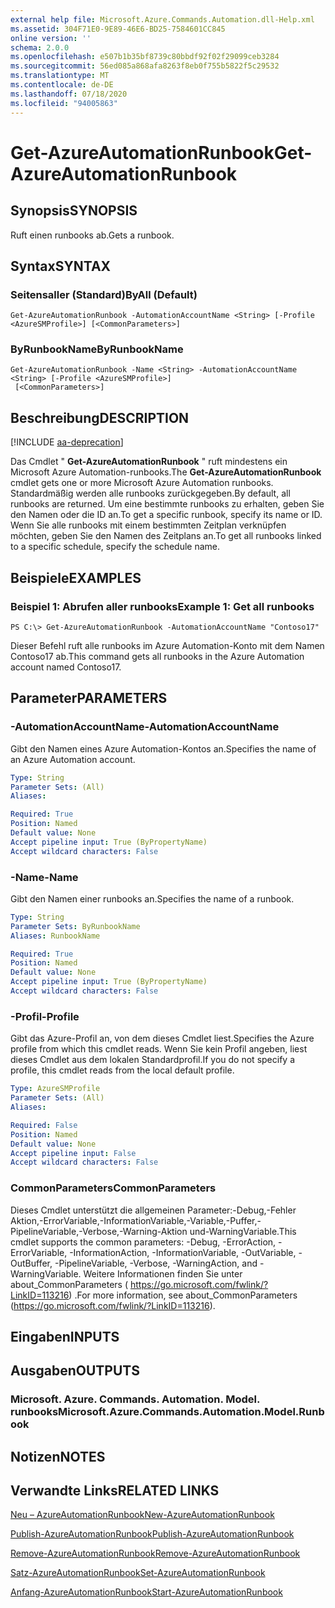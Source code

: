 ```yaml
---
external help file: Microsoft.Azure.Commands.Automation.dll-Help.xml
ms.assetid: 304F71E0-9E89-46E6-BD25-7584601CC845
online version: ''
schema: 2.0.0
ms.openlocfilehash: e507b1b35bf8739c80bbdf92f02f29099ceb3284
ms.sourcegitcommit: 56ed085a868afa8263f8eb0f755b5822f5c29532
ms.translationtype: MT
ms.contentlocale: de-DE
ms.lasthandoff: 07/18/2020
ms.locfileid: "94005863"
---
```

# <span data-ttu-id="a8633-101">Get-AzureAutomationRunbook</span><span class="sxs-lookup"><span data-stu-id="a8633-101">Get-AzureAutomationRunbook</span></span>

## <span data-ttu-id="a8633-102">Synopsis</span><span class="sxs-lookup"><span data-stu-id="a8633-102">SYNOPSIS</span></span>

<span data-ttu-id="a8633-103">Ruft einen runbooks ab.</span><span class="sxs-lookup"><span data-stu-id="a8633-103">Gets a runbook.</span></span>

## <span data-ttu-id="a8633-104">Syntax</span><span class="sxs-lookup"><span data-stu-id="a8633-104">SYNTAX</span></span>

### <span data-ttu-id="a8633-105">Seitensaller (Standard)</span><span class="sxs-lookup"><span data-stu-id="a8633-105">ByAll (Default)</span></span>
```
Get-AzureAutomationRunbook -AutomationAccountName <String> [-Profile <AzureSMProfile>] [<CommonParameters>]
```

### <span data-ttu-id="a8633-106">ByRunbookName</span><span class="sxs-lookup"><span data-stu-id="a8633-106">ByRunbookName</span></span>
```
Get-AzureAutomationRunbook -Name <String> -AutomationAccountName <String> [-Profile <AzureSMProfile>]
 [<CommonParameters>]
```

## <span data-ttu-id="a8633-107">Beschreibung</span><span class="sxs-lookup"><span data-stu-id="a8633-107">DESCRIPTION</span></span>

[!INCLUDE [aa-deprecation](../include/aa-deprecation.md)]

<span data-ttu-id="a8633-108">Das Cmdlet " **Get-AzureAutomationRunbook** " ruft mindestens ein Microsoft Azure Automation-runbooks.</span><span class="sxs-lookup"><span data-stu-id="a8633-108">The **Get-AzureAutomationRunbook** cmdlet gets one or more Microsoft Azure Automation runbooks.</span></span>
<span data-ttu-id="a8633-109">Standardmäßig werden alle runbooks zurückgegeben.</span><span class="sxs-lookup"><span data-stu-id="a8633-109">By default, all runbooks are returned.</span></span>
<span data-ttu-id="a8633-110">Um eine bestimmte runbooks zu erhalten, geben Sie den Namen oder die ID an.</span><span class="sxs-lookup"><span data-stu-id="a8633-110">To get a specific runbook, specify its name or ID.</span></span>
<span data-ttu-id="a8633-111">Wenn Sie alle runbooks mit einem bestimmten Zeitplan verknüpfen möchten, geben Sie den Namen des Zeitplans an.</span><span class="sxs-lookup"><span data-stu-id="a8633-111">To get all runbooks linked to a specific schedule, specify the schedule name.</span></span>

## <span data-ttu-id="a8633-112">Beispiele</span><span class="sxs-lookup"><span data-stu-id="a8633-112">EXAMPLES</span></span>

### <span data-ttu-id="a8633-113">Beispiel 1: Abrufen aller runbooks</span><span class="sxs-lookup"><span data-stu-id="a8633-113">Example 1: Get all runbooks</span></span>
```
PS C:\> Get-AzureAutomationRunbook -AutomationAccountName "Contoso17"
```

<span data-ttu-id="a8633-114">Dieser Befehl ruft alle runbooks im Azure Automation-Konto mit dem Namen Contoso17 ab.</span><span class="sxs-lookup"><span data-stu-id="a8633-114">This command gets all runbooks in the Azure Automation account named Contoso17.</span></span>

## <span data-ttu-id="a8633-115">Parameter</span><span class="sxs-lookup"><span data-stu-id="a8633-115">PARAMETERS</span></span>

### <span data-ttu-id="a8633-116">-AutomationAccountName</span><span class="sxs-lookup"><span data-stu-id="a8633-116">-AutomationAccountName</span></span>
<span data-ttu-id="a8633-117">Gibt den Namen eines Azure Automation-Kontos an.</span><span class="sxs-lookup"><span data-stu-id="a8633-117">Specifies the name of an Azure Automation account.</span></span>

```yaml
Type: String
Parameter Sets: (All)
Aliases: 

Required: True
Position: Named
Default value: None
Accept pipeline input: True (ByPropertyName)
Accept wildcard characters: False
```

### <span data-ttu-id="a8633-118">-Name</span><span class="sxs-lookup"><span data-stu-id="a8633-118">-Name</span></span>
<span data-ttu-id="a8633-119">Gibt den Namen einer runbooks an.</span><span class="sxs-lookup"><span data-stu-id="a8633-119">Specifies the name of a runbook.</span></span>

```yaml
Type: String
Parameter Sets: ByRunbookName
Aliases: RunbookName

Required: True
Position: Named
Default value: None
Accept pipeline input: True (ByPropertyName)
Accept wildcard characters: False
```

### <span data-ttu-id="a8633-120">-Profil</span><span class="sxs-lookup"><span data-stu-id="a8633-120">-Profile</span></span>
<span data-ttu-id="a8633-121">Gibt das Azure-Profil an, von dem dieses Cmdlet liest.</span><span class="sxs-lookup"><span data-stu-id="a8633-121">Specifies the Azure profile from which this cmdlet reads.</span></span>
<span data-ttu-id="a8633-122">Wenn Sie kein Profil angeben, liest dieses Cmdlet aus dem lokalen Standardprofil.</span><span class="sxs-lookup"><span data-stu-id="a8633-122">If you do not specify a profile, this cmdlet reads from the local default profile.</span></span>

```yaml
Type: AzureSMProfile
Parameter Sets: (All)
Aliases: 

Required: False
Position: Named
Default value: None
Accept pipeline input: False
Accept wildcard characters: False
```

### <span data-ttu-id="a8633-123">CommonParameters</span><span class="sxs-lookup"><span data-stu-id="a8633-123">CommonParameters</span></span>
<span data-ttu-id="a8633-124">Dieses Cmdlet unterstützt die allgemeinen Parameter:-Debug,-Fehler Aktion,-ErrorVariable,-InformationVariable,-Variable,-Puffer,-PipelineVariable,-Verbose,-Warning-Aktion und-WarningVariable.</span><span class="sxs-lookup"><span data-stu-id="a8633-124">This cmdlet supports the common parameters: -Debug, -ErrorAction, -ErrorVariable, -InformationAction, -InformationVariable, -OutVariable, -OutBuffer, -PipelineVariable, -Verbose, -WarningAction, and -WarningVariable.</span></span> <span data-ttu-id="a8633-125">Weitere Informationen finden Sie unter about_CommonParameters ( https://go.microsoft.com/fwlink/?LinkID=113216) .</span><span class="sxs-lookup"><span data-stu-id="a8633-125">For more information, see about_CommonParameters (https://go.microsoft.com/fwlink/?LinkID=113216).</span></span>

## <span data-ttu-id="a8633-126">Eingaben</span><span class="sxs-lookup"><span data-stu-id="a8633-126">INPUTS</span></span>

## <span data-ttu-id="a8633-127">Ausgaben</span><span class="sxs-lookup"><span data-stu-id="a8633-127">OUTPUTS</span></span>

### <span data-ttu-id="a8633-128">Microsoft. Azure. Commands. Automation. Model. runbooks</span><span class="sxs-lookup"><span data-stu-id="a8633-128">Microsoft.Azure.Commands.Automation.Model.Runbook</span></span>

## <span data-ttu-id="a8633-129">Notizen</span><span class="sxs-lookup"><span data-stu-id="a8633-129">NOTES</span></span>

## <span data-ttu-id="a8633-130">Verwandte Links</span><span class="sxs-lookup"><span data-stu-id="a8633-130">RELATED LINKS</span></span>

[<span data-ttu-id="a8633-131">Neu – AzureAutomationRunbook</span><span class="sxs-lookup"><span data-stu-id="a8633-131">New-AzureAutomationRunbook</span></span>](./New-AzureAutomationRunbook.md)

[<span data-ttu-id="a8633-132">Publish-AzureAutomationRunbook</span><span class="sxs-lookup"><span data-stu-id="a8633-132">Publish-AzureAutomationRunbook</span></span>](./Publish-AzureAutomationRunbook.md)

[<span data-ttu-id="a8633-133">Remove-AzureAutomationRunbook</span><span class="sxs-lookup"><span data-stu-id="a8633-133">Remove-AzureAutomationRunbook</span></span>](./Remove-AzureAutomationRunbook.md)

[<span data-ttu-id="a8633-134">Satz-AzureAutomationRunbook</span><span class="sxs-lookup"><span data-stu-id="a8633-134">Set-AzureAutomationRunbook</span></span>](./Set-AzureAutomationRunbook.md)

[<span data-ttu-id="a8633-135">Anfang-AzureAutomationRunbook</span><span class="sxs-lookup"><span data-stu-id="a8633-135">Start-AzureAutomationRunbook</span></span>](./Start-AzureAutomationRunbook.md)


